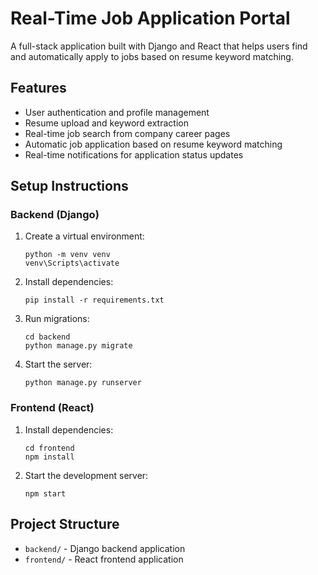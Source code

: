 # Real-Time Job Application Portal

A full-stack application built with Django and React that helps users find and automatically apply to jobs based on resume keyword matching.

## Features

- User authentication and profile management
- Resume upload and keyword extraction
- Real-time job search from company career pages
- Automatic job application based on resume keyword matching
- Real-time notifications for application status updates

## Setup Instructions

### Backend (Django)

1. Create a virtual environment:
   ```
   python -m venv venv
   venv\Scripts\activate
   ```

2. Install dependencies:
   ```
   pip install -r requirements.txt
   ```

3. Run migrations:
   ```
   cd backend
   python manage.py migrate
   ```

4. Start the server:
   ```
   python manage.py runserver
   ```

### Frontend (React)

1. Install dependencies:
   ```
   cd frontend
   npm install
   ```

2. Start the development server:
   ```
   npm start
   ```

## Project Structure

- `backend/` - Django backend application
- `frontend/` - React frontend application
